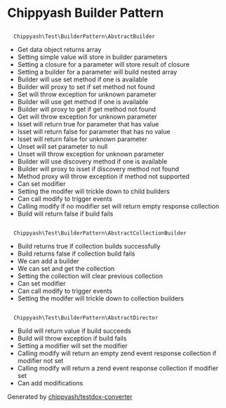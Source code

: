 # Chippyash Builder Pattern

## 
      Chippyash\Test\BuilderPattern\AbstractBuilder
    

*  Get data object returns array
*  Setting simple value will store in builder parameters
*  Setting a closure for a parameter will store result of closure
*  Setting a builder for a parameter will build nested array
*  Builder will use set method if one is available
*  Builder will proxy to set if set method not found
*  Set will throw exception for unknown parameter
*  Builder will use get method if one is available
*  Builder will proxy to get if get method not found
*  Get will throw exception for unknown parameter
*  Isset will return true for parameter that has value
*  Isset will return false for parameter that has no value
*  Isset will return false for unknown parameter
*  Unset will set parameter to null
*  Unset will throw exception for unknown parameter
*  Builder will use discovery method if one is available
*  Builder will proxy to isset if discovery method not found
*  Method proxy will throw exception if method not supported
*  Can set modifier
*  Setting the modifer will trickle down to child builders
*  Can call modify to trigger events
*  Calling modify if no modifier set will return empty response collection
*  Build will return false if build fails

## 
      Chippyash\Test\BuilderPattern\AbstractCollectionBuilder
    

*  Build returns true if collection builds successfully
*  Build returns false if collection build fails
*  We can add a builder
*  We can set and get the collection
*  Setting the collection will clear previous collection
*  Can set modifier
*  Can call modify to trigger events
*  Setting the modifer will trickle down to collection builders

## 
      Chippyash\Test\BuilderPattern\AbstractDirector
    

*  Build will return value if build succeeds
*  Build will throw exception if build fails
*  Setting a modifier will set the modifier
*  Calling modify will return an empty zend event response collection if modifier not set
*  Calling modify will return a zend event response collection if modifier set
*  Can add modifications


Generated by [chippyash/testdox-converter](https://github.com/chippyash/Testdox-Converter)